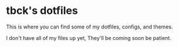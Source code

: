 tbck's dotfiles
===============

This is where you can find some of my dotfiles, configs, and themes.

I don't have all of my files up yet,
They'll be coming soon be patient.
